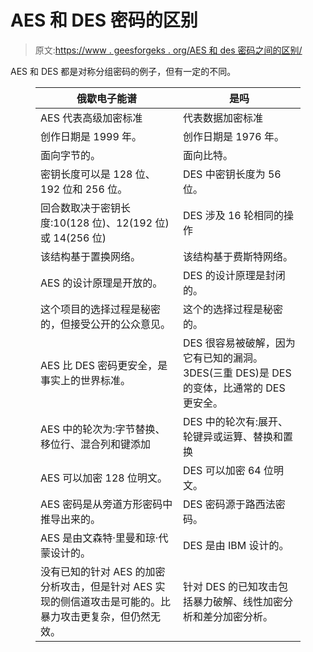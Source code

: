 # AES 和 DES 密码的区别

> 原文:[https://www . geesforgeks . org/AES 和 des 密码之间的区别/](https://www.geeksforgeeks.org/difference-between-aes-and-des-ciphers/)

AES 和 DES 都是对称分组密码的例子，但有一定的不同。

<figure class="table">

| 俄歇电子能谱 | 是吗 |
| --- | --- |
| AES 代表高级加密标准 | 代表数据加密标准 |
| 创作日期是 1999 年。 | 创作日期是 1976 年。 |
| 面向字节的。 | 面向比特。 |
| 密钥长度可以是 128 位、192 位和 256 位。 | DES 中密钥长度为 56 位。 |
| 回合数取决于密钥长度:10(128 位)、12(192 位)或 14(256 位) | DES 涉及 16 轮相同的操作 |
| 该结构基于置换网络。 | 该结构基于费斯特网络。 |
| AES 的设计原理是开放的。 | DES 的设计原理是封闭的。 |
| 这个项目的选择过程是秘密的，但接受公开的公众意见。 | 这个的选择过程是秘密的。 |
| AES 比 DES 密码更安全，是事实上的世界标准。 | DES 很容易被破解，因为它有已知的漏洞。3DES(三重 DES)是 DES 的变体，比通常的 DES 更安全。 |
| AES 中的轮次为:字节替换、移位行、混合列和键添加 | DES 中的轮次有:展开、轮键异或运算、替换和置换 |
| AES 可以加密 128 位明文。 | DES 可以加密 64 位明文。 |
| AES 密码是从旁道方形密码中推导出来的。 | DES 密码源于路西法密码。 |
| AES 是由文森特·里曼和琼·代蒙设计的。 | DES 是由 IBM 设计的。 |
| 没有已知的针对 AES 的加密分析攻击，但是针对 AES 实现的侧信道攻击是可能的。比暴力攻击更复杂，但仍然无效。 | 针对 DES 的已知攻击包括暴力破解、线性加密分析和差分加密分析。 |

</figure>